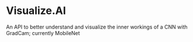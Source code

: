 # Visualize.AI
An API to better understand and visualize the inner workings of a CNN with GradCam; currently MobileNet
